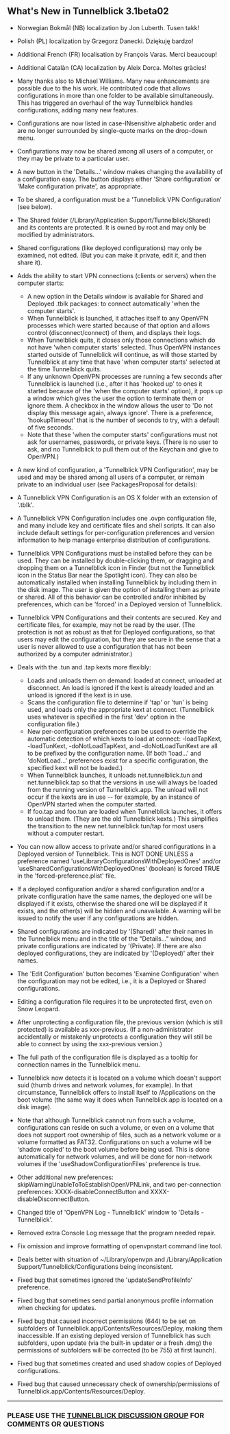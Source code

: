 ## What's New in Tunnelblick 3.1beta02 ##
  * Norwegian Bokmål (NB) localization by Jon Luberth. Tusen takk!
  * Polish (PL) localization by Grzegorz Danecki. Dziękuję bardzo!
  * Additional French (FR) localisation by François Varas. Merci beaucoup!
  * Additional Catalàn (CA) localization by Aleix Dorca. Moltes gràcies!

  * Many thanks also to Michael Williams. Many new enhancements are possible due to the his work. He contributed code that allows configurations in more than one folder to be available simultaneously. This has triggered an overhaul of the way Tunnelblick handles configurations, adding many new features.

  * Configurations are now listed in case-INsensitive alphabetic order and are no longer surrounded by single-quote marks on the drop-down menu.

  * Configurations may now be shared among all users of a computer, or they may be private to a particular user.

  * A new button in the 'Details…' window makes changing the availability of a configuration easy. The button displays either 'Share configuration' or 'Make configuration private', as appropriate.

  * To be shared, a configuration must be a 'Tunnelblick VPN Configuration' (see below).

  * The Shared folder (/Library/Application Support/Tunnelblick/Shared) and its contents are protected. It is owned by root and may only be modified by administrators.

  * Shared configurations (like deployed configurations) may only be examined, not edited. (But you can make it private, edit it, and then share it).

  * Adds the ability to start VPN connections (clients or servers) when the computer starts:
    * A new option in the Details window is available for Shared and Deployed .tblk packages: to connect automatically 'when the computer starts'.
    * When Tunnelblick is launched, it attaches itself to any OpenVPN processes which were started because of that option and allows control (disconnect/connect) of them, and displays their logs.
    * When Tunnelblick quits, it closes only those connections which do not have 'when computer starts' selected. Thus OpenVPN instances started outside of Tunnelblick will continue, as will those started by Tunnelblick at any time that have 'when computer starts' selected at the time Tunnelblick quits.
    * If any unknown OpenVPN processes are running a few seconds after Tunnelblick is launched (i.e., after it has 'hooked up' to ones it started because of the 'when the computer starts' option), it pops up a window which gives the user the option to terminate them or ignore them. A checkbox in the window allows the user to 'Do not display this message again, always ignore'. There is a preference, 'hookupTimeout' that is the number of seconds to try, with a default of five seconds.
    * Note that these 'when the computer starts' configurations must not ask for usernames, passwords, or private keys. (There is no user to ask, and no Tunnelblick to pull them out of the Keychain and give to OpenVPN.)

  * A new kind of configuration, a 'Tunnelblick VPN Configuration', may be used and may be shared among all users of a computer, or remain private to an individual user (see PackagesProposal for details):

  * A Tunnelblick VPN Configuration is an OS X folder with an extension of '.tblk'.

  * A Tunnelblick VPN Configuration includes one .ovpn configuration file, and many include key and certificate files and shell scripts. It can also include default settings for per-configuration preferences and version information to help manage enterprise distribution of configurations.

  * Tunnelblick VPN Configurations must be installed before they can be used. They can be installed by double-clicking them, or dragging and dropping them on a Tunnelblick icon in Finder (but not the Tunnelblick icon in the Status Bar near the Spotlight icon). They can also be automatically installed when installing Tunnelblick by including them in the disk image. The user is given the option of installing them as private or shared. All of this behavior can be controlled and/or inhibited by preferences, which can be 'forced' in a Deployed version of Tunnelblick.

  * Tunnelblick VPN Configurations and their contents are secured. Key and certificate files, for example, may not be read by the user. (The protection is not as robust as that for Deployed configurations, so that users may edit the configuration, but they are secure in the sense that a user is never allowed to use a configuration that has not been authorized by a computer administrator.)

  * Deals with the .tun and .tap kexts more flexibly:
    * Loads and unloads them on demand: loaded at connect, unloaded at disconnect. An load is ignored if the kext is already loaded and an unload is ignored if the kext is in use.
    * Scans the configuration file to determine if 'tap' or 'tun' is being used, and loads only the appropriate kext at connect. (Tunnelblick uses whatever is specified in the first 'dev' option in the configuration file.)
    * New per-configuration preferences can be used to override the automatic detection of which kexts to load at connect: -loadTapKext, -loadTunKext, -doNotLoadTapKext, and -doNotLoadTunKext are all to be prefixed by the configuration name. (If both 'load…' and 'doNotLoad…' preferences exist for a specific configuration, the specified kext will not be loaded.)
    * When Tunnelblick launches, it unloads net.tunnelblick.tun and net.tunnelblick.tap so that the versions in use will always be loaded from the running version of Tunnelblick.app. The unload will not occur if the kexts are in use -- for example, by an instance of OpenVPN started when the computer started.
    * If foo.tap and foo.tun are loaded when Tunnelblick launches, it offers to unload them. (They are the old Tunnelblick kexts.) This simplifies the transition to the new net.tunnelblick.tun/tap for most users without a computer restart.

  * You can now allow access to private and/or shared configurations in a Deployed version of Tunnelblick. This is NOT DONE UNLESS a preference named 'useLibraryConfigurationsWithDeployedOnes' and/or 'useSharedConfigurationsWithDeployedOnes' (boolean) is forced TRUE in the 'forced-preference.plist' file.

  * If a deployed configuration and/or a shared configuration and/or a private configuration have the same names, the deployed one will be displayed if it exists, otherwise the shared one will be displayed if it exists, and the other(s) will be hidden and unavailable. A warning will be issued to notify the user if any configurations are hidden.

  * Shared configurations are indicated by '(Shared)' after their names in the Tunnelblick menu and in the title of the "Details…" window, and private configurations are indicated by '(Private). If there are also deployed configurations, they are indicated by '(Deployed)' after their names.

  * The 'Edit Configuration' button becomes 'Examine Configuration' when the configuration may not be edited, i.e., it is a Deployed or Shared configurations.

  * Editing a configuration file requires it to be unprotected first, even on Snow Leopard.

  * After unprotecting a configuration file, the previous version (which is still protected) is available as xxx-previous. (If a non-administrator accidentally or mistakenly unprotects a configuration they will still be able to connect by using the xxx-previous version.)

  * The full path of the configuration file is displayed as a tooltip for connection names in the Tunnelblick menu.

  * Tunnelblick now detects it is located on a volume which doesn't support suid (thumb drives and network volumes, for example). In that circumstance, Tunnelblick offers to install itself to /Applications on the boot volume (the same way it does when Tunnelblick.app is located on a disk image).

  * Note that although Tunnelblick cannot run from such a volume, configurations can reside on such a volume, or even on a volume that does not support root ownership of files, such as a network volume or a volume formatted as FAT32. Configurations on such a volume will be 'shadow copied' to the boot volume before being used. This is done automatically for network volumes, and will be done for non-network volumes if the 'useShadowConfigurationFiles' preference is true.

  * Other additional new preferences: skipWarningUnableToToEstablishOpenVPNLink, and two per-connection preferences: XXXX-disableConnectButton and XXXX-disableDisconnectButton.

  * Changed title of 'OpenVPN Log - Tunnelblick' window to 'Details - Tunnelblick'.

  * Removed extra Console Log message that the program needed repair.

  * Fix omission and improve formatting of openvpnstart command line tool.

  * Deals better with situation of ~/Library/openvpn and /Library/Application Support/Tunnelblick/Configurations being inconsistent.

  * Fixed bug that sometimes ignored the 'updateSendProfileInfo' preference.

  * Fixed bug that sometimes send partial anonymous profile information when checking for updates.

  * Fixed bug that caused incorrect permissions (644) to be set on subfolders of Tunnelblick.app/Contents/Resources/Deploy, making them inaccessible. If an existing deployed version of Tunnelblick has such subfolders, upon update (via the built-in updater or a fresh .dmg) the permissions of subfolders will be corrected (to be 755) at first launch).

  * Fixed bug that sometimes created and used shadow copies of Deployed configurations.

  * Fixed bug that caused unnecessary check of ownership/permissions of Tunnelblick.app/Contents/Resources/Deploy.


---


### PLEASE USE THE [TUNNELBLICK DISCUSSION GROUP](http://groups.google.com/group/tunnelblick-discuss) FOR COMMENTS OR QUESTIONS
